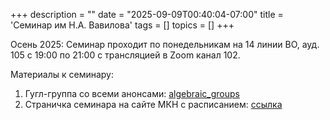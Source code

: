 +++
description = ""
date = "2025-09-09T00:40:04-07:00"
title = 'Семинар им Н.А. Вавилова'
tags = []
topics = []
+++

Осень 2025:
Семинар проходит по понедельникам на 14 линии ВО, ауд. 105 с 19:00 по 21:00 с трансляцией в Zoom канал 102.
<!-- [Расписание](https://indico.eimi.ru/category/113/) -->

Материалы к семинару:
1. Гугл-группа со всеми анонсами: [algebraic_groups](https://groups.google.com/g/algebraic_groups)
2. Страничка семинара на сайте МКН с расписанием: [ссылка](https://math-cs.spbu.ru/algebraicheskie-gruppy/)